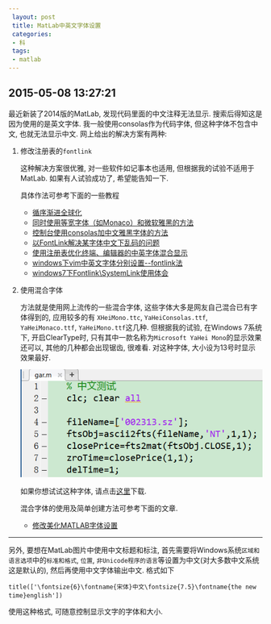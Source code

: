 ```yaml
---
 layout: post
 title: MatLab中英文字体设置
 categories:
 - 科
 tags:
 - matlab
---
```


## 2015-05-08 13:27:21

最近新装了2014版的MatLab, 发现代码里面的中文注释无法显示. 搜索后得知这是因为使用的是英文字体.
我一般使用consolas作为代码字体, 但这种字体不包含中文, 也就无法显示中文. 网上给出的解决方案有两种:

1. 修改注册表的`fontlink`

	这种解决方案很优雅, 对一些软件如记事本也适用, 但根据我的试验不适用于MatLab. 如果有人试验成功了, 希望能告知一下.

	具体作法可参考下面的一些教程

	- [循序渐进全球化](https://msdn.microsoft.com/zh-cn/goglobal/bb688134.aspx)
	- [同时使用等宽字体（如Monaco）和微软雅黑的方法](http://my.oschina.net/liudiwu/blog/314050)
	- [控制台使用consolas加中文雅黑字体的方法](http://blog.est.im/post/28448766013)
	- [以FontLink解决某字体中文下乱码的问题](http://garyszone.me/2014/06/04/windows-fontlink/)
	- [使用注册表优化终端、编辑器的中英字体混合显示](http://segmentfault.com/a/1190000000660694)
	- [windows下vim中英文字体分别设置--fontlink法](http://forum.ubuntu.org.cn/viewtopic.php?f=68&t=355556)
	- [windows7下Fontlink\SystemLink使用体会](http://blog.163.com/ytyang__/blog/static/84058452012111474522631/)

2. 使用混合字体

	方法就是使用网上流传的一些混合字体, 这些字体大多是网友自己混合已有字体得到的, 应用较多的有
	`XHeiMono.ttc`, `YaHeiConsolas.ttf`, `YaHeiMonaco.ttf`, `YaHeiMono.ttf`这几种. 但根据我的试验,
	在Windows 7系统下, 开启ClearType时, 只有其中一款名称为`Microsoft YaHei Mono`的显示效果还可以, 其他的几种都会出现锯齿, 很难看.
	对这种字体, 大小设为13号时显示效果最好.

	![](/pic/matlab_cn.png)

	如果你想试试这种字体, 请点击[这里](/Prog/YaHeiMono_MS.ttf)下载.

	混合字体的使用及简单创建方法可参考下面的文章.

	- [修改美化MATLAB字体设置](http://www.yueye.org/2011/beautify-matlab-font-settings.html)

---------------------------

另外, 要想在MatLab图片中使用中文标题和标注, 首先需要将Windows系统`区域和语言选项`中的`标准和格式`, `位置`, `非Unicode程序的语言`等设置为中文(对大多数中文系统这是默认的),
然后再使用中文字体输出中文. 格式如下

`title(['\fontsize{6}\fontname{宋体}中文\fontsize{7.5}\fontname{the new time}english'])`

使用这种格式, 可随意控制显示文字的字体和大小.
